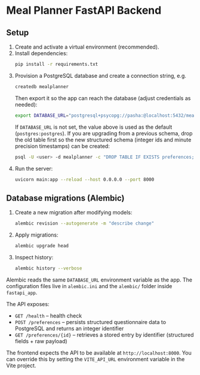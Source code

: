 # Meal Planner FastAPI Backend

## Setup

1. Create and activate a virtual environment (recommended).
2. Install dependencies:
   ```bash
   pip install -r requirements.txt
   ```
3. Provision a PostgreSQL database and create a connection string, e.g.
   ```bash
   createdb mealplanner
   ```
   Then export it so the app can reach the database (adjust credentials as needed):
   ```bash
   export DATABASE_URL="postgresql+psycopg://pasha:@localhost:5432/mealplanner"
   ```
   If `DATABASE_URL` is not set, the value above is used as the default (`postgres:postgres`).
   If you are upgrading from a previous schema, drop the old table first so the new
   structured schema (integer ids and minute precision timestamps) can be created:
    ```bash
    psql -U <user> -d mealplanner -c "DROP TABLE IF EXISTS preferences;"
    ```
4. Run the server:
   ```bash
   uvicorn main:app --reload --host 0.0.0.0 --port 8000
   ```

## Database migrations (Alembic)

1. Create a new migration after modifying models:
   ```bash
   alembic revision --autogenerate -m "describe change"
   ```
2. Apply migrations:
   ```bash
   alembic upgrade head
   ```
3. Inspect history:
   ```bash
   alembic history --verbose
   ```

Alembic reads the same `DATABASE_URL` environment variable as the app. The configuration
files live in `alembic.ini` and the `alembic/` folder inside `fastapi_app`.

The API exposes:
- `GET /health` – health check
- `POST /preferences` – persists structured questionnaire data to PostgreSQL and returns an integer identifier
- `GET /preferences/{id}` – retrieves a stored entry by identifier (structured fields + raw payload)

The frontend expects the API to be available at `http://localhost:8000`. You can override this by setting the `VITE_API_URL` environment variable in the Vite project.
